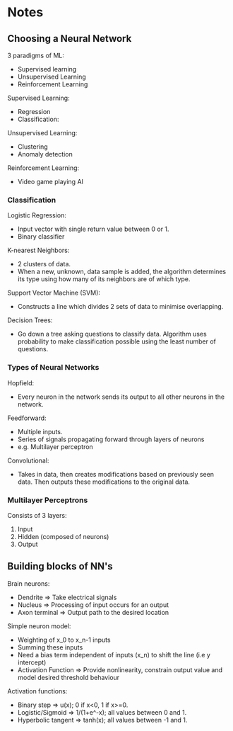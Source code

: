 # Notes

## Choosing a Neural Network

3 paradigms of ML:
- Supervised learning
- Unsupervised Learning
- Reinforcement Learning

Supervised Learning:
- Regression
- Classification:
	
Unsupervised Learning:
- Clustering
- Anomaly detection

Reinforcement Learning:
- Video game playing AI

### Classification

Logistic Regression:
- Input vector with single return value between 0 or 1. 
- Binary classifier

K-nearest Neighbors:
- 2 clusters of data. 
- When a new, unknown, data sample is added, the algorithm determines its type using how many of its neighbors are of which type. 

Support Vector Machine (SVM):
- Constructs a line which divides 2 sets of data to minimise overlapping. 

Decision Trees:
- Go down a tree asking questions to classify data. Algorithm uses probability to make classification possible using the least number of questions. 

### Types of Neural Networks

Hopfield:
- Every neuron in the network sends its output to all other neurons in the network. 

Feedforward:
- Multiple inputs.
- Series of signals propagating forward through layers of neurons
- e.g. Multilayer perceptron

Convolutional:
-  Takes in data, then creates modifications based on previously seen data. Then outputs these modifications to the original data. 

### Multilayer Perceptrons

Consists of 3 layers:
1. Input 
2. Hidden (composed of neurons)
3. Output 

## Building blocks of NN's

Brain neurons:
- Dendrite => Take electrical signals 
- Nucleus => Processing of input occurs for an output
- Axon terminal => Output path to the desired location

Simple neuron model:
- Weighting of x_0 to x_n-1 inputs 
- Summing these inputs
- Need a bias term independent of inputs (x_n) to shift the line (i.e y intercept)
- Activation Function => Provide nonlinearity, constrain output value and model desired threshold behaviour

Activation functions:
- Binary step => u(x); 0 if x<0, 1 if x>=0.
- Logistic/Sigmoid => 1/(1+e^-x); all values between 0 and 1. 
- Hyperbolic tangent => tanh(x); all values between -1 and 1.  